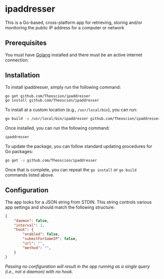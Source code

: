 # ipaddresser
This is a Go-based, cross-platform app for retrieving, storing and/or monitoring the public IP address for a computer or network

## Prerequisites 
You must have [Golang](https://golang.org/) installed and there must be an active internet connection.

## Installation
To install ipaddresser, simply run the following command:

```bash
go get github.com/Theoscion/ipaddresser
go install github.com/Theoscion/ipaddresser
```

To install at a custom location (e.g., `/usr/local/bin`), you can run:

```bash
go build -o /usr/local/bin/ipaddresser github.com/Theoscion/ipaddresser
```

Once installed, you can run the following command:

```bash
ipaddresser
```

To update the package, you can follow standard updating procedures for Go packages:

```bash
go get -u github.com/Theoscion/ipaddresser
```

Once that is complete, you can repeat the `go install` or `go build` commands listed above.

## Configuration
The app looks for a JSON string from STDIN. This string controls various app settings and should match the following structure:

```json
{
	"daemon": false,
	"interval": 1,
	"hook": {
		"enabled": false,
		"submitForSameIP": false,
		"url": "",
		"method": "",
	}
}
```

_Passing no configuration will result in the app running as a single query (i.e., not a daemon) with no hook._